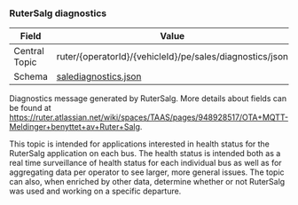 ### RuterSalg diagnostics
| Field         | Value                                                       |
|---------------|-------------------------------------------------------------|
| Central Topic | ruter/{operatorId}/{vehicleId}/pe/sales/diagnostics/json    |
| Schema        | [ salediagnostics.json ](json-schemas/salediagnostics.json) |

Diagnostics message generated by RuterSalg. More details about fields can be found at https://ruter.atlassian.net/wiki/spaces/TAAS/pages/948928517/OTA+MQTT-Meldinger+benyttet+av+Ruter+Salg.

This topic is intended for applications interested in health status for the RuterSalg application on each bus. The health status is intended both as a real time surveillance of health status for each individual bus as well as for aggregating data per operator to see larger, more general issues. The topic can also, when enriched by other data, determine whether or not RuterSalg was used and working on a specific departure.